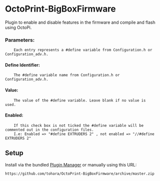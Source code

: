 # OctoPrint-BigBoxFirmware 

Plugin to enable and disable features in the firmware and compile and flash using OctoPi. <br>


### Parameters:
		Each entry represents a #define variable from Configuration.h or Configuration_adv.h.

#### Define Identifier:
		The #define variable name from Configuration.h or Configuration_adv.h.
	
#### Value:
		The value of the #define variable. Leave blank if no value is used.
		
#### Enabled:
		If this check box is not ticked the #define variable will be commented out in the configuration files.
		I.e: Enabled => "#define EXTRUDERS 2" , not enabled => "//#define EXTRUDERS 2"
		
		

## Setup

Install via the bundled [Plugin Manager](https://github.com/foosel/OctoPrint/wiki/Plugin:-Plugin-Manager)
or manually using this URL:

    https://github.com/tohara/OctoPrint-BigBoxFirmware/archive/master.zip
